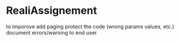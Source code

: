 # RealiAssignement

to imporove
  add paging
  protect the code (wrong params values, etc.)
  document errors/warning to end user
